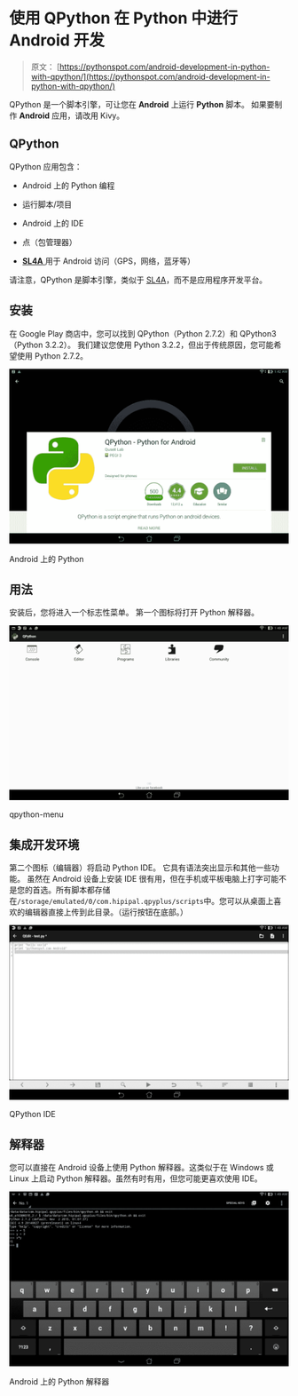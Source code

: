 # 使用 QPython 在 Python 中进行 Android 开发

> 原文： [https://pythonspot.com/android-development-in-python-with-qpython/](https://pythonspot.com/android-development-in-python-with-qpython/)

QPython 是一个脚本引擎，可让您在 **Android** 上运行 **Python** 脚本。 如果要制作 **Android** 应用，请改用 Kivy。

## QPython

QPython 应用包含：

*   Android 上的 Python 编程

*   运行脚本/项目

*   Android 上的 IDE

*   点（包管理器）

*   [**SL4A** ](https://pythonspot.com/sl4a-android-python-scripting/)用于 Android 访问（GPS，网络，蓝牙等）

请注意，QPython 是脚本引擎，类似于 [SL4A](https://pythonspot.com/sl4a-android-python-scripting/)，而不是应用程序开发平台。

## 安装

在 Google Play 商店中，您可以找到 QPython（Python 2.7.2）和 QPython3（Python 3.2.2）。 我们建议您使用 Python 3.2.2，但出于传统原因，您可能希望使用 Python 2.7.2。

![python for android](img/20a813e45236ffc17c7e9ca8670e3960.jpg)

Android 上的 Python

## 用法

安装后，您将进入一个标志性菜单。 第一个图标将打开 Python 解释器。

![qpython-menu](img/6ac783bbfde215c4acea8b0c79576f88.jpg)

qpython-menu

## 集成开发环境

第二个图标（编辑器）将启动 Python IDE。 它具有语法突出显示和其他一些功能。 虽然在 Android 设备上安装 IDE 很有用，但在手机或平板电脑上打字可能不是您的首选。所有脚本都存储在`/storage/emulated/0/com.hipipal.qpyplus/scripts`中。您可以从桌面上喜欢的编辑器直接上传到此目录。（运行按钮在底部。）

![qpython-ide](img/1c9f3ba2c9aff9589eaa99e46af4ce6a.jpg)

QPython IDE

## 解释器

您可以直接在 Android 设备上使用 Python 解释器。这类似于在 Windows 或 Linux 上启动 Python 解释器。虽然有时有用，但您可能更喜欢使用 IDE。

![python-interpreter](img/a2027e0feffd6a4445ba2e70bafd7e01.jpg)

Android 上的 Python 解释器